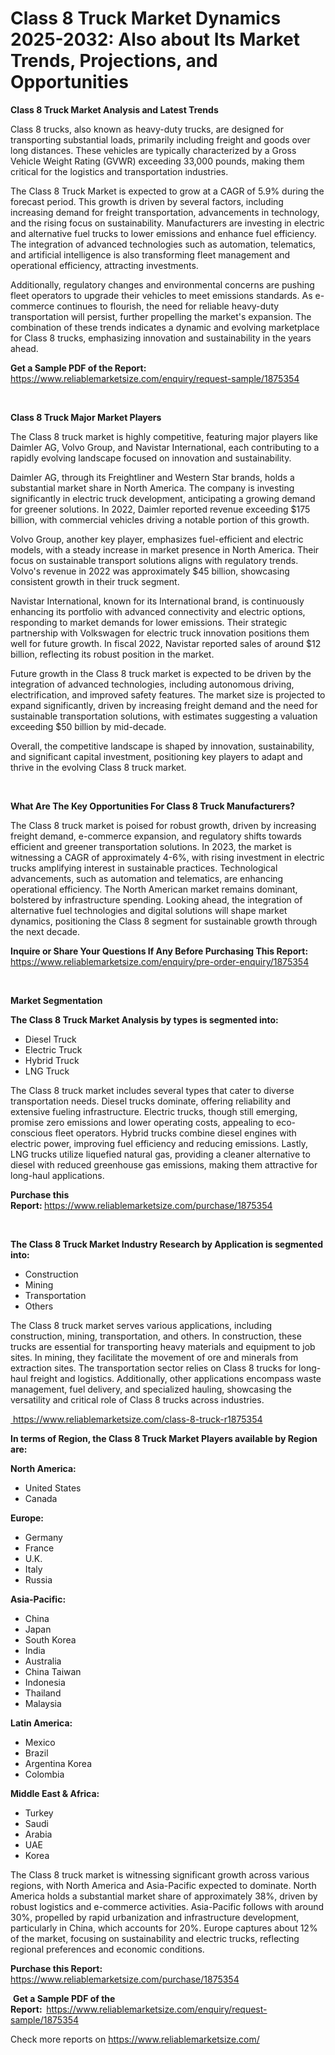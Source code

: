 <p><h1>Class 8 Truck Market Dynamics 2025-2032: Also about Its Market Trends, Projections, and Opportunities</h1></p><p><strong>Class 8 Truck Market Analysis and Latest Trends</strong></p>
<p><p>Class 8 trucks, also known as heavy-duty trucks, are designed for transporting substantial loads, primarily including freight and goods over long distances. These vehicles are typically characterized by a Gross Vehicle Weight Rating (GVWR) exceeding 33,000 pounds, making them critical for the logistics and transportation industries. </p><p>The Class 8 Truck Market is expected to grow at a CAGR of 5.9% during the forecast period. This growth is driven by several factors, including increasing demand for freight transportation, advancements in technology, and the rising focus on sustainability. Manufacturers are investing in electric and alternative fuel trucks to lower emissions and enhance fuel efficiency. The integration of advanced technologies such as automation, telematics, and artificial intelligence is also transforming fleet management and operational efficiency, attracting investments.</p><p>Additionally, regulatory changes and environmental concerns are pushing fleet operators to upgrade their vehicles to meet emissions standards. As e-commerce continues to flourish, the need for reliable heavy-duty transportation will persist, further propelling the market's expansion. The combination of these trends indicates a dynamic and evolving marketplace for Class 8 trucks, emphasizing innovation and sustainability in the years ahead.</p></p>
<p><strong>Get a Sample PDF of the Report:&nbsp;</strong> <a href="https://www.reliablemarketsize.com/enquiry/request-sample/1875354?utm_campaign=3075&utm_medium=2&utm_source=Github&utm_content=ia&utm_term=30032025&utm_id=class-8-truck">https://www.reliablemarketsize.com/enquiry/request-sample/1875354</a></p>
<p>&nbsp;</p>
<p><strong>Class 8 Truck Major Market Players</strong></p>
<p><p>The Class 8 truck market is highly competitive, featuring major players like Daimler AG, Volvo Group, and Navistar International, each contributing to a rapidly evolving landscape focused on innovation and sustainability.</p><p>Daimler AG, through its Freightliner and Western Star brands, holds a substantial market share in North America. The company is investing significantly in electric truck development, anticipating a growing demand for greener solutions. In 2022, Daimler reported revenue exceeding $175 billion, with commercial vehicles driving a notable portion of this growth.</p><p>Volvo Group, another key player, emphasizes fuel-efficient and electric models, with a steady increase in market presence in North America. Their focus on sustainable transport solutions aligns with regulatory trends. Volvo's revenue in 2022 was approximately $45 billion, showcasing consistent growth in their truck segment.</p><p>Navistar International, known for its International brand, is continuously enhancing its portfolio with advanced connectivity and electric options, responding to market demands for lower emissions. Their strategic partnership with Volkswagen for electric truck innovation positions them well for future growth. In fiscal 2022, Navistar reported sales of around $12 billion, reflecting its robust position in the market.</p><p>Future growth in the Class 8 truck market is expected to be driven by the integration of advanced technologies, including autonomous driving, electrification, and improved safety features. The market size is projected to expand significantly, driven by increasing freight demand and the need for sustainable transportation solutions, with estimates suggesting a valuation exceeding $50 billion by mid-decade.</p><p>Overall, the competitive landscape is shaped by innovation, sustainability, and significant capital investment, positioning key players to adapt and thrive in the evolving Class 8 truck market.</p></p>
<p>&nbsp;</p>
<p><strong>What Are The Key Opportunities For Class 8 Truck Manufacturers?</strong></p>
<p><p>The Class 8 truck market is poised for robust growth, driven by increasing freight demand, e-commerce expansion, and regulatory shifts towards efficient and greener transportation solutions. In 2023, the market is witnessing a CAGR of approximately 4-6%, with rising investment in electric trucks amplifying interest in sustainable practices. Technological advancements, such as automation and telematics, are enhancing operational efficiency. The North American market remains dominant, bolstered by infrastructure spending. Looking ahead, the integration of alternative fuel technologies and digital solutions will shape market dynamics, positioning the Class 8 segment for sustainable growth through the next decade.</p></p>
<p><strong>Inquire or Share Your Questions If Any Before Purchasing This Report:</strong> <a href="https://www.reliablemarketsize.com/enquiry/pre-order-enquiry/1875354?utm_campaign=3075&utm_medium=2&utm_source=Github&utm_content=ia&utm_term=30032025&utm_id=class-8-truck">https://www.reliablemarketsize.com/enquiry/pre-order-enquiry/1875354</a></p>
<p>&nbsp;</p>
<p><strong>Market Segmentation</strong></p>
<p><strong>The Class 8 Truck Market Analysis by types is segmented into:</strong></p>
<p><ul><li>Diesel Truck</li><li>Electric Truck</li><li>Hybrid Truck</li><li>LNG Truck</li></ul></p>
<p><p>The Class 8 truck market includes several types that cater to diverse transportation needs. Diesel trucks dominate, offering reliability and extensive fueling infrastructure. Electric trucks, though still emerging, promise zero emissions and lower operating costs, appealing to eco-conscious fleet operators. Hybrid trucks combine diesel engines with electric power, improving fuel efficiency and reducing emissions. Lastly, LNG trucks utilize liquefied natural gas, providing a cleaner alternative to diesel with reduced greenhouse gas emissions, making them attractive for long-haul applications.</p></p>
<p><strong>Purchase this Report:&nbsp;</strong><a href="https://www.reliablemarketsize.com/purchase/1875354?utm_campaign=3075&utm_medium=2&utm_source=Github&utm_content=ia&utm_term=30032025&utm_id=class-8-truck">https://www.reliablemarketsize.com/purchase/1875354</a></p>
<p>&nbsp;</p>
<p><strong>The Class 8 Truck Market Industry Research by Application is segmented into:</strong></p>
<p><ul><li>Construction</li><li>Mining</li><li>Transportation</li><li>Others</li></ul></p>
<p><p>The Class 8 truck market serves various applications, including construction, mining, transportation, and others. In construction, these trucks are essential for transporting heavy materials and equipment to job sites. In mining, they facilitate the movement of ore and minerals from extraction sites. The transportation sector relies on Class 8 trucks for long-haul freight and logistics. Additionally, other applications encompass waste management, fuel delivery, and specialized hauling, showcasing the versatility and critical role of Class 8 trucks across industries.</p></p>
<p><a href="https://www.reliablemarketsize.com/class-8-truck-r1875354?utm_campaign=3075&utm_medium=2&utm_source=Github&utm_content=ia&utm_term=30032025&utm_id=class-8-truck">&nbsp;https://www.reliablemarketsize.com/class-8-truck-r1875354</a></p>
<p><strong>In terms of Region, the Class 8 Truck Market Players available by Region are:</strong></p>
<p>
    <p> <strong> North America: </strong>
        <ul>
            <li>United States</li>
            <li>Canada</li>
        </ul>
        </p> 
    <p> <strong> Europe: </strong>
        <ul>
            <li>Germany</li>
            <li>France</li>
            <li>U.K.</li>
            <li>Italy</li>
            <li>Russia</li>
        </ul>
        </p> 
    <p> <strong> Asia-Pacific: </strong>
        <ul>
            <li>China</li>
            <li>Japan</li>
            <li>South Korea</li>
            <li>India</li>
            <li>Australia</li>
            <li>China Taiwan</li>
            <li>Indonesia</li>
            <li>Thailand</li>
            <li>Malaysia</li>
        </ul>
        </p> 
    <p> <strong> Latin America: </strong>
        <ul>
            <li>Mexico</li>
            <li>Brazil</li>
            <li>Argentina Korea</li>
            <li>Colombia</li>
        </ul>
        </p> 
    <p> <strong> Middle East & Africa: </strong>
        <ul>
            <li>Turkey</li>
            <li>Saudi</li>
            <li>Arabia</li>
            <li>UAE</li>
            <li>Korea</li>
        </ul>
    </p>
    </p>
<p><p>The Class 8 truck market is witnessing significant growth across various regions, with North America and Asia-Pacific expected to dominate. North America holds a substantial market share of approximately 38%, driven by robust logistics and e-commerce activities. Asia-Pacific follows with around 30%, propelled by rapid urbanization and infrastructure development, particularly in China, which accounts for 20%. Europe captures about 12% of the market, focusing on sustainability and electric trucks, reflecting regional preferences and economic conditions.</p></p>
<p><strong>Purchase this Report: </strong><a href="https://www.reliablemarketsize.com/purchase/1875354?utm_campaign=3075&utm_medium=2&utm_source=Github&utm_content=ia&utm_term=30032025&utm_id=class-8-truck">https://www.reliablemarketsize.com/purchase/1875354</a></p>
<p>&nbsp;<strong>Get a Sample PDF of the Report:&nbsp;&nbsp;</strong><a href="https://www.reliablemarketsize.com/enquiry/request-sample/1875354?utm_campaign=3075&utm_medium=2&utm_source=Github&utm_content=ia&utm_term=30032025&utm_id=class-8-truck">https://www.reliablemarketsize.com/enquiry/request-sample/1875354</a></p>
<p><strong></strong></p>
<p>Check more reports on <a href="https://www.reliablemarketsize.com/?utm_campaign=3075&utm_medium=2&utm_source=Github&utm_content=ia&utm_term=30032025&utm_id=class-8-truck">https://www.reliablemarketsize.com/</a></p>